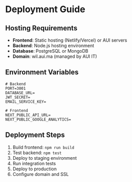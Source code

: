 # Deployment Guide

## Hosting Requirements
- **Frontend**: Static hosting (Netlify/Vercel) or AUI servers
- **Backend**: Node.js hosting environment
- **Database**: PostgreSQL or MongoDB
- **Domain**: wil.aui.ma (managed by AUI IT)

## Environment Variables
```
# Backend
PORT=3001
DATABASE_URL=
JWT_SECRET=
EMAIL_SERVICE_KEY=

# Frontend
NEXT_PUBLIC_API_URL=
NEXT_PUBLIC_GOOGLE_ANALYTICS=
```

## Deployment Steps
1. Build frontend: `npm run build`
2. Test backend: `npm test`
3. Deploy to staging environment
4. Run integration tests
5. Deploy to production
6. Configure domain and SSL
